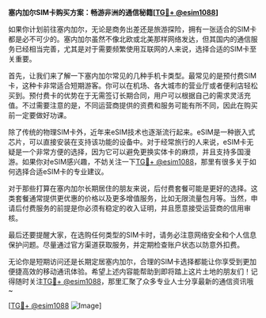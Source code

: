**塞内加尔SIM卡购买方案：畅游非洲的通信秘籍[[TG💪+ @esim1088](https://t.me/s/esim1088)]**

如果你计划前往塞内加尔，无论是商务出差还是旅游探险，拥有一张适合的SIM卡都是必不可少的。塞内加尔虽然不像北欧或北美那样网络发达，但其国内的通信服务已经相当完善，尤其是对于需要频繁使用互联网的人来说，选择合适的SIM卡至关重要。

首先，让我们来了解一下塞内加尔常见的几种手机卡类型。最常见的是预付费SIM卡，这种卡非常适合短期游客。你可以在机场、各大城市的营业厅或者便利店轻松买到。预付费卡的优势在于无需签订长期合同，用户可以根据自己的需求灵活充值。不过需要注意的是，不同运营商提供的资费和服务可能有所不同，因此在购买前一定要做好功课。

除了传统的物理SIM卡外，近年来eSIM技术也逐渐流行起来。eSIM是一种嵌入式芯片，可以直接安装在支持该功能的设备中。对于经常旅行的人来说，eSIM卡无疑是一个非常方便的选择，因为它可以避免更换实体卡的麻烦，并且支持多国漫游。如果你对eSIM感兴趣，不妨关注一下[TG💪+ @esim1088](https://t.me/s/esim1088)，那里有很多关于如何选择合适eSIM卡的专业建议。

对于那些打算在塞内加尔长期居住的朋友来说，后付费套餐可能是更好的选择。这类套餐通常提供更优惠的价格以及更多增值服务，比如无限流量包月等。当然，申请后付费服务的前提是你必须有稳定的收入证明，并且愿意接受运营商的信用审核。

最后还要提醒大家，在选购任何类型的SIM卡时，请务必注意网络安全和个人信息保护问题。尽量通过官方渠道获取服务，并定期检查账户状态以防意外扣费。

无论你是短期访问还是长期定居塞内加尔，合理的SIM卡选择都能让你享受到更加便捷高效的移动通讯体验。希望上述内容能帮助到即将踏上这片土地的朋友们！记得随时关注[TG💪+ @esim1088](https://t.me/s/esim1088)，那里汇聚了众多专业人士分享最新的通信资讯哦~

[[TG💪+ @esim1088](https://t.me/s/esim1088) ![Image](https://i.postimg.cc/4NQfJmqS/Snipaste-2025-05-13-00-14-12.png)]